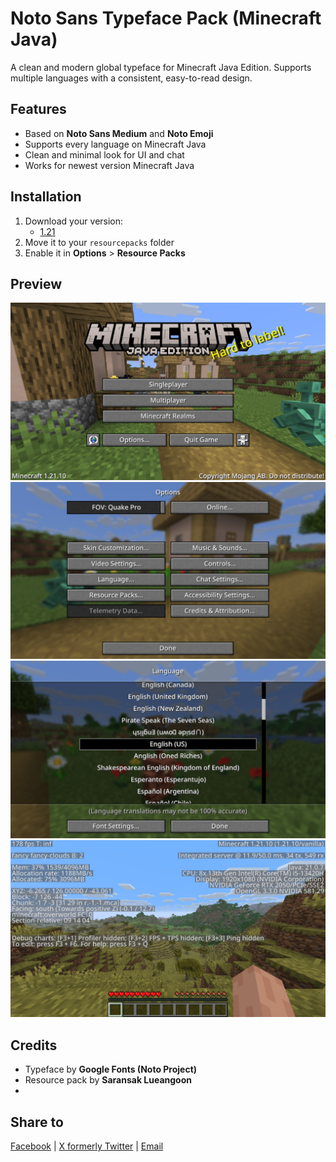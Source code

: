 # Noto Sans Typeface Pack (Minecraft Java)

A clean and modern global typeface for Minecraft Java Edition.
Supports multiple languages with a consistent, easy-to-read design.

## Features
- Based on **Noto Sans Medium** and **Noto Emoji**
- Supports every language on Minecraft Java
- Clean and minimal look for UI and chat
- Works for newest version Minecraft Java

## Installation
1. Download your version:
   - [1.21](NotoSansTypefacePack_1.21.zip)
2. Move it to your `resourcepacks` folder
3. Enable it in **Options** > **Resource Packs**

## Preview
![](engPreview.png)
![](optionPreview.png)
![](langPreview.png)
![](ingameF3Preview.png)

## Credits
- Typeface by **Google Fonts (Noto Project)**
- Resource pack by **Saransak Lueangoon**
- 
## Share to
[Facebook](https://www.facebook.com/sharer/sharer.php?u=https://saransakl.github.io/Noto-Sans-Typeface-Pack/) | 
[X formerly Twitter](https://twitter.com/intent/tweet?url=https://saransakl.github.io/Noto-Sans-Typeface-Pack/) | 
[Email](mailto:?subject=Noto%20Sans%20Typeface%20Pack%20(Minecraft%20Java)&body=https://saransakl.github.io/Noto-Sans-Typeface-Pack)
